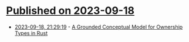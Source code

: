 # [Published on 2023-09-18](index.md)

* [2023-09-18, 21:29:19](https://lobste.rs/s/baqsft/grounded_conceptual_model_for_ownership) - [A Grounded Conceptual Model for Ownership Types in Rust](https://blog.brownplt.org/2023/09/17/rust-ownership.html)
